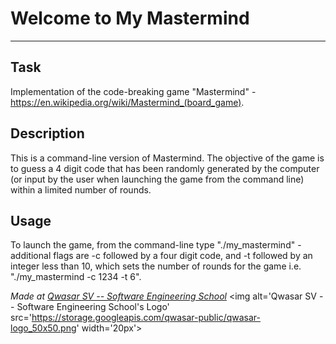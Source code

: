 # Welcome to My Mastermind
***

## Task
Implementation of the code-breaking game "Mastermind" - https://en.wikipedia.org/wiki/Mastermind_(board_game).

## Description
This is a command-line version of Mastermind. The objective of the game is to guess a 4 digit code that has been randomly generated by the computer (or input by the user when launching the game from the command line) within a limited number of rounds.

## Usage
To launch the game, from the command-line type "./my_mastermind" - additional flags are -c followed by a four digit code, and -t followed by an integer less than 10, which sets the number of rounds for the game i.e. "./my_mastermind -c 1234 -t 6".

<span><i>Made at <a href='https://qwasar.io'>Qwasar SV -- Software Engineering School</a></i></span>
<span><img alt='Qwasar SV -- Software Engineering School's Logo' src='https://storage.googleapis.com/qwasar-public/qwasar-logo_50x50.png' width='20px'></span>